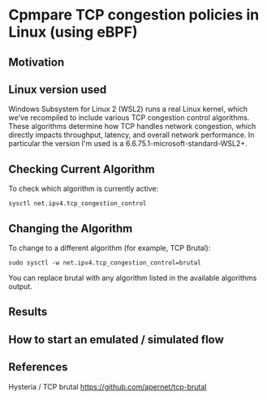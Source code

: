 # Cpmpare TCP congestion policies in Linux (using eBPF)

## Motivation

## Linux version used
Windows Subsystem for Linux 2 (WSL2) runs a real Linux kernel, which we've recompiled to include various 
TCP congestion control algorithms. These algorithms determine how TCP handles network congestion, which directly
impacts throughput, latency, and overall network performance. In particular the version I'm used is a
6.6.75.1-microsoft-standard-WSL2+.


## Checking Current Algorithm
To check which algorithm is currently active:

```
sysctl net.ipv4.tcp_congestion_control
```

## Changing the Algorithm
To change to a different algorithm (for example, TCP Brutal):

```
sudo sysctl -w net.ipv4.tcp_congestion_control=brutal
```

You can replace brutal with any algorithm listed in the available algorithms output.

## Results

## How to start an emulated / simulated flow 

## References

Hysteria / TCP brutal
https://github.com/apernet/tcp-brutal 
